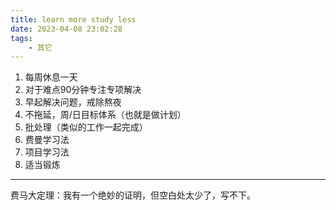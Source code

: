 ```yaml
---
title: learn more study less
date: 2023-04-08 23:02:28
tags:
    - 其它
---
```

1. 每周休息一天
2. 对于难点90分钟专注专项解决
3. 早起解决问题，戒除熬夜
4. 不拖延，周/日目标体系（也就是做计划）
5. 批处理（类似的工作一起完成）
6. 费曼学习法
7. 项目学习法
8. 适当锻炼
<!--more-->

----------------------
费马大定理：我有一个绝妙的证明，但空白处太少了，写不下。
